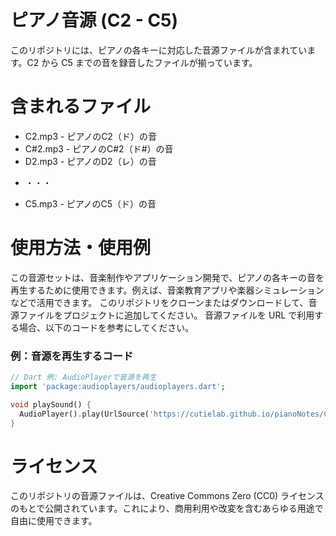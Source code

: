 # ピアノ音源 (C2 - C5)
このリポジトリには、ピアノの各キーに対応した音源ファイルが含まれています。C2 から C5 までの音を録音したファイルが揃っています。

# 含まれるファイル
- C2.mp3 - ピアノのC2（ド）の音
- C#2.mp3 - ピアノのC#2（ド#）の音
- D2.mp3 - ピアノのD2（レ）の音
* ・・・
- C5.mp3 - ピアノのC5（ド）の音

# 使用方法・使用例
この音源セットは、音楽制作やアプリケーション開発で、ピアノの各キーの音を再生するために使用できます。例えば、音楽教育アプリや楽器シミュレーションなどで活用できます。
このリポジトリをクローンまたはダウンロードして、音源ファイルをプロジェクトに追加してください。
音源ファイルを URL で利用する場合、以下のコードを参考にしてください。
### 例：音源を再生するコード
```dart
// Dart 例: AudioPlayerで音源を再生
import 'package:audioplayers/audioplayers.dart';

void playSound() {
  AudioPlayer().play(UrlSource('https://cutielab.github.io/pianoNotes/Csharp3.mp3'));
}
```

# ライセンス
このリポジトリの音源ファイルは、Creative Commons Zero (CC0) ライセンスのもとで公開されています。これにより、商用利用や改変を含むあらゆる用途で自由に使用できます。
